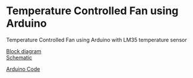# Temperature Controlled Fan using Arduino

Temperature Controlled Fan using Arduino with LM35 temperature sensor

[Block diagram](/doc/temp-ctrl-fan-block-diagram.jpeg)<br/>
[Schematic](/doc/Schematic_Temp-Ctrl-Fan_2022-07-18.pdf)

[Arduino Code ](/code/Temperature-Controlled-Fan.ino)

<!--[Documentation](#)-->
